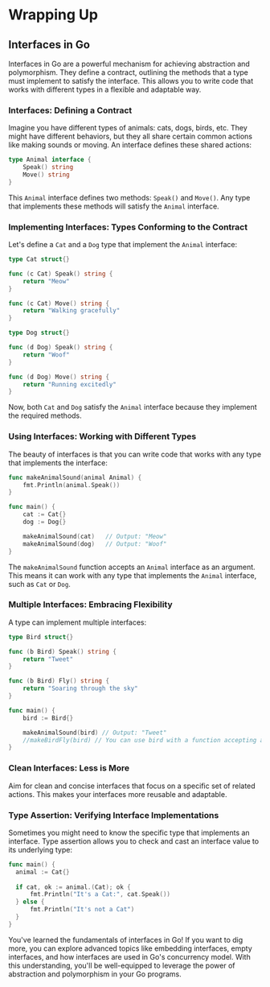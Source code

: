 # Wrapping Up

## Interfaces in Go

Interfaces in Go are a powerful mechanism for achieving abstraction and polymorphism. They define a contract, outlining the methods that a type must implement to satisfy the interface. This allows you to write code that works with different types in a flexible and adaptable way.

### Interfaces: Defining a Contract

Imagine you have different types of animals: cats, dogs, birds, etc. They might have different behaviors, but they all share certain common actions like making sounds or moving. An interface defines these shared actions:

```go
type Animal interface {
    Speak() string
    Move() string
}
```

This `Animal` interface defines two methods: `Speak()` and `Move()`. Any type that implements these methods will satisfy the `Animal` interface.

### Implementing Interfaces: Types Conforming to the Contract

Let's define a `Cat` and a `Dog` type that implement the `Animal` interface:

```go
type Cat struct{}

func (c Cat) Speak() string {
    return "Meow"
}

func (c Cat) Move() string {
    return "Walking gracefully"
}

type Dog struct{}

func (d Dog) Speak() string {
    return "Woof"
}

func (d Dog) Move() string {
    return "Running excitedly"
}
```

Now, both `Cat` and `Dog` satisfy the `Animal` interface because they implement the required methods.

### Using Interfaces: Working with Different Types

The beauty of interfaces is that you can write code that works with any type that implements the interface:

```go
func makeAnimalSound(animal Animal) {
    fmt.Println(animal.Speak())
}

func main() {
    cat := Cat{}
    dog := Dog{}

    makeAnimalSound(cat)   // Output: "Meow"
    makeAnimalSound(dog)   // Output: "Woof"
}
```

The `makeAnimalSound` function accepts an `Animal` interface as an argument. This means it can work with any type that implements the `Animal` interface, such as `Cat` or `Dog`.

### Multiple Interfaces: Embracing Flexibility

A type can implement multiple interfaces:

```go
type Bird struct{}

func (b Bird) Speak() string {
    return "Tweet"
}

func (b Bird) Fly() string {
    return "Soaring through the sky"
}

func main() {
    bird := Bird{}

    makeAnimalSound(bird) // Output: "Tweet"
    //makeBirdFly(bird) // You can use bird with a function accepting a Bird interface
}
```

### Clean Interfaces: Less is More

Aim for clean and concise interfaces that focus on a specific set of related actions. This makes your interfaces more reusable and adaptable.

### Type Assertion: Verifying Interface Implementations

Sometimes you might need to know the specific type that implements an interface. Type assertion allows you to check and cast an interface value to its underlying type:

```go
func main() {
  animal := Cat{}
    
  if cat, ok := animal.(Cat); ok {
      fmt.Println("It's a Cat:", cat.Speak())
  } else {
      fmt.Println("It's not a Cat")
  }
}
```

You've learned the fundamentals of interfaces in Go! If you want to dig more, you can explore advanced topics like embedding interfaces, empty interfaces, and how interfaces are used in Go's concurrency model. With this understanding, you'll be well-equipped to leverage the power of abstraction and polymorphism in your Go programs.
